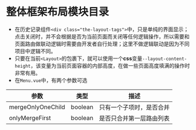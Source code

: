# 整体框架布局模块目录

- 在历史记录组件`<div class="the-layout-tags">`中，只是单纯的界面显示；点击关闭时，并不会根据是否为当前页面而关闭等任何逻辑操作，所以需要和页面路由做联动逻辑时需要由开发者自行处理；这里不做逻辑联动是因为不同项目中逻辑不同。
- 只要在当前`<Layout>`的包裹下，就可以使用一个**css**变量`--layout-content-height`，该变量为当前页面容器的内部高度，在做一些页面高度填满的操作时非常有用。
- 在`Menu.vue`中，有两个参数可选

| 参数 | 类型 | 描述 |
| ----------------- | ----------------- | ----------------- |
| mergeOnlyOneChild | boolean           | 只有一个子项时，是否合并 |
| onlyMergeFirst    | boolean           | 是否只合并第一层路由列表 |